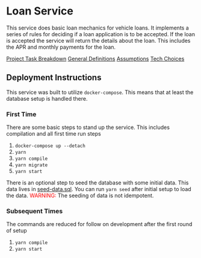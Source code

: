 # Loan Service
This service does basic loan mechanics for vehicle loans. It implements a series of rules for deciding if a loan application is to be accepted. If the loan is accepted the service will return the details about the loan. This includes the APR and monthly payments for the loan.

[Project Task Breakdown](docs/project_tasks.md)
[General Definitions](docs/definitions.md)
[Assumptions](docs/assumptions.md)
[Tech Choices](docs/tech_choices.md)

## Deployment Instructions
This service was built to utilize `docker-compose`. This means that at least the database setup is handled there.

### First Time
There are some basic steps to stand up the service. This includes compilation and all first time run steps
1. `docker-compose up --detach`
1. `yarn`
1. `yarn compile`
1. `yarn migrate`
1. `yarn start`

There is an optional step to seed the database with some initial data. This data lives in [seed-data.sql](sql/seed-data.sql). You can run `yarn seed` after initial setup to load the data.
<span style="color:red;">WARNING:</span> The seeding of data is not idempotent.

### Subsequent Times
The commands are reduced for follow on development after the first round of setup
1. `yarn compile`
1. `yarn start`

